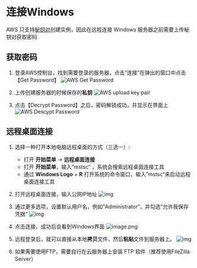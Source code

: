 # 连接Windows

AWS 只支持[秘钥对](/zh/server-create.md#秘钥对)创建实例，因此在远程连接 Windows 服务器之前需要上传秘钥对获取密码

## 获取密码

1. 登录AWS控制台，找到需要登录的服务器，点击“连接”在弹出的窗口中点击【Get Password】
   ![AWS Get Password](http://libs.websoft9.com/Websoft9/DocsPicture/zh/aws/aws-winconnect-websoft9.png)

2. 上传创建服务器的时候保存的**私钥**
   ![AWS upload key pair](http://libs.websoft9.com/Websoft9/DocsPicture/zh/aws/aws-winconnectpw-websoft9.png)

3. 点击【Decrypt Password】之后，密码解锁成功，并显示在界面上
   ![AWS Descypt Password](http://libs.websoft9.com/Websoft9/DocsPicture/zh/aws/aws-winconnectgpw-websoft9.png)

## 远程桌面连接

1. 选择一种打开本地电脑远程桌面的方式（三选一）: 
   - 打开 **开始菜单** -> **远程桌面连接**
   - 打开 **开始菜单**，输入”mstsc“ ，系统会搜索远程桌面连接工具
   - 通过 **Windows Logo** + **R** 打开系统的命令窗口，输入”mstsc“来启动远程桌面连接工具

2. 打开远程桌面连接，输入公网IP地址
   ![img](http://libs.websoft9.com/Websoft9/DocsPicture/zh/windows/windows-remote.png)

3. 通过更多选项，设置默认用户名，例如”Administrator“，并勾选”允许我保存凭据“
   ![img](http://libs.websoft9.com/Websoft9/DocsPicture/zh/windows/windows-remote-login.png)

4. 点击连接，成功后会看到Windows界面
   ![image.png](http://libs.websoft9.com/Websoft9/DocsPicture/en/azure/azure-windows2019desktop-websoft9.png)

5. 远程登录后，就可以直接从本地**拷贝**文件，然后**粘贴**文件到服务器上。
   ![img](https://libs.websoft9.com/Websoft9/DocsPicture/en/azure/azure-copyfilewin-websoft9.png)

6. 如果需要使用FTP，需要自行在云服务器上安装 FTP 软件（推荐使用FileZilla Server）
